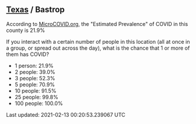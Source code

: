 
## [Texas](/united-states/texas) / Bastrop

According to [MicroCOVID.org](http://microcovid.org),
the "Estimated Prevalence" of COVID in this county is 21.9%

If you interact with a certain number of people in this location
(all at once in a group, or spread out across the day), what is the chance that
1 or more of them has COVID?

- 1 person: 21.9%
- 2 people: 39.0%
- 3 people: 52.3%
- 5 people: 70.9%
- 10 people: 91.5%
- 25 people: 99.8%
- 100 people: 100.0%

Last updated: 2021-02-13 00:20:53.239067 UTC
